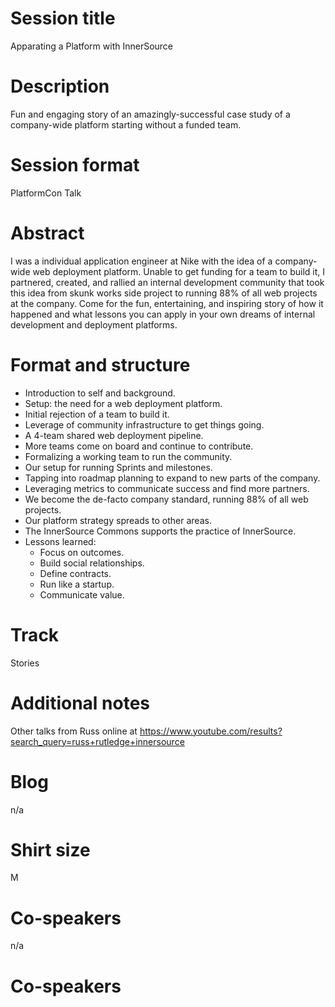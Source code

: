 # Session title

Apparating a Platform with InnerSource

# Description

Fun and engaging story of an amazingly-successful case study of a company-wide platform starting without a funded team.

# Session format

PlatformCon Talk

# Abstract

I was a individual application engineer at Nike with the idea of a company-wide web deployment platform.
Unable to get funding for a team to build it,
I partnered, created, and rallied an internal development community that took this idea from skunk works side project to running 88% of all web projects at the company.
Come for the fun, entertaining, and inspiring story of how it happened and what lessons you can apply in your own dreams of internal development and deployment platforms.

# Format and structure

* Introduction to self and background.
* Setup: the need for a web deployment platform.
* Initial rejection of a team to build it.
* Leverage of community infrastructure to get things going.
* A 4-team shared web deployment pipeline.
* More teams come on board and continue to contribute.
* Formalizing a working team to run the community.
* Our setup for running Sprints and milestones.
* Tapping into roadmap planning to expand to new parts of the company.
* Leveraging metrics to communicate success and find more partners.
* We become the de-facto company standard, running 88% of all web projects.
* Our platform strategy spreads to other areas.
* The InnerSource Commons supports the practice of InnerSource.
* Lessons learned:
  * Focus on outcomes.
  * Build social relationships.
  * Define contracts.
  * Run like a startup.
  * Communicate value.

# Track

Stories

# Additional notes

Other talks from Russ online at https://www.youtube.com/results?search_query=russ+rutledge+innersource

# Blog

n/a

# Shirt size

M

# Co-speakers

n/a

# Co-speakers
